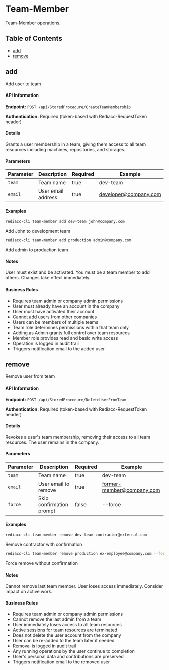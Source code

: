 # Team-Member

Team-Member operations.

## Table of Contents

- [add](#add)
- [remove](#remove)


## add

Add user to team

#### API Information

**Endpoint:** `POST /api/StoredProcedure/CreateTeamMembership`

**Authentication:** Required (token-based with Rediacc-RequestToken header)

#### Details

Grants a user membership in a team, giving them access to all team resources including machines, repositories, and storages.

#### Parameters

| Parameter | Description | Required | Example |
|-----------|-------------|----------|---------|
| `team` | Team name | true | dev-team |
| `email` | User email address | true | developer@company.com |

#### Examples

```bash
rediacc-cli team-member add dev-team john@company.com
```
Add John to development team

```bash
rediacc-cli team-member add production admin@company.com
```
Add admin to production team

#### Notes

User must exist and be activated. You must be a team member to add others. Changes take effect immediately.

#### Business Rules

- Requires team admin or company admin permissions
- User must already have an account in the company
- User must have activated their account
- Cannot add users from other companies
- Users can be members of multiple teams
- Team role determines permissions within that team only
- Adding as Admin grants full control over team resources
- Member role provides read and basic write access
- Operation is logged in audit trail
- Triggers notification email to the added user


## remove

Remove user from team

#### API Information

**Endpoint:** `POST /api/StoredProcedure/DeleteUserFromTeam`

**Authentication:** Required (token-based with Rediacc-RequestToken header)

#### Details

Revokes a user's team membership, removing their access to all team resources. The user remains in the company.

#### Parameters

| Parameter | Description | Required | Example |
|-----------|-------------|----------|---------|
| `team` | Team name | true | dev-team |
| `email` | User email to remove | true | former-member@company.com |
| `force` | Skip confirmation prompt | false | --force |

#### Examples

```bash
rediacc-cli team-member remove dev-team contractor@external.com
```
Remove contractor with confirmation

```bash
rediacc-cli team-member remove production ex-employee@company.com --force
```
Force remove without confirmation

#### Notes

Cannot remove last team member. User loses access immediately. Consider impact on active work.

#### Business Rules

- Requires team admin or company admin permissions
- Cannot remove the last admin from a team
- User immediately loses access to all team resources
- Active sessions for team resources are terminated
- Does not delete the user account from the company
- User can be re-added to the team later if needed
- Removal is logged in audit trail
- Any running operations by the user continue to completion
- User's personal data and contributions are preserved
- Triggers notification email to the removed user

